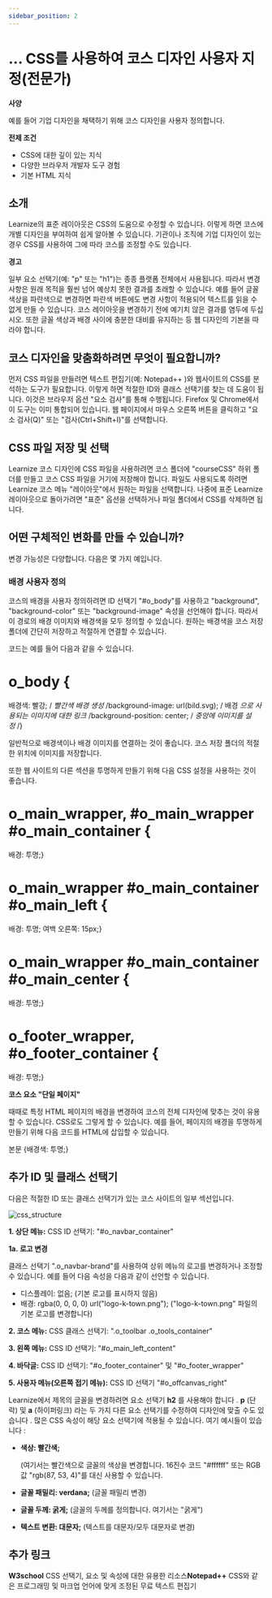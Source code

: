 ```yaml
---
sidebar_position: 2
---
```


# ... CSS를 사용하여 코스 디자인 사용자 지정(전문가)

**사양**

예를 들어 기업 디자인을 채택하기 위해 코스 디자인을 사용자 정의합니다.

**전제 조건**

- CSS에 대한 깊이 있는 지식
- 다양한 브라우저 개발자 도구 경험
- 기본 HTML 지식

## 소개

Learnize의 표준 레이아웃은 CSS의 도움으로 수정할 수 있습니다. 이렇게 하면 코스에 개별 디자인을 부여하여 쉽게 알아볼 수 있습니다. 기관이나 조직에 기업 디자인이 있는 경우 CSS를 사용하여 그에 따라 코스를 조정할 수도 있습니다.

**경고**

일부 요소 선택기(예: "p" 또는 "h1")는 종종 플랫폼 전체에서 사용됩니다. 따라서 변경 사항은 원래 목적을 훨씬 넘어 예상치 못한 결과를 초래할 수 있습니다. 예를 들어 글꼴 색상을 파란색으로 변경하면 파란색 버튼에도 변경 사항이 적용되어 텍스트를 읽을 수 없게 만들 수 있습니다. 코스 레이아웃을 변경하기 전에 예기치 않은 결과를 염두에 두십시오. 또한 글꼴 색상과 배경 사이에 충분한 대비를 유지하는 등 웹 디자인의 기본을 따라야 합니다.

## 코스 디자인을 맞춤화하려면 무엇이 필요합니까?

먼저 CSS 파일을 만들려면 텍스트 편집기(예: Notepad++ )와 웹사이트의 CSS를 분석하는 도구가 필요합니다. 이렇게 하면 적절한 ID와 클래스 선택기를 찾는 데 도움이 됩니다. 이것은 브라우저 옵션 "요소 검사"를 통해 수행됩니다. Firefox 및 Chrome에서 이 도구는 이미 통합되어 있습니다. 웹 페이지에서 마우스 오른쪽 버튼을 클릭하고 "요소 검사(Q)" 또는 "검사(Ctrl+Shift+I)"를 선택합니다.

## CSS 파일 저장 및 선택

Learnize 코스 디자인에 CSS 파일을 사용하려면 코스 폴더에 "courseCSS" 하위 폴더를 만들고 코스 CSS 파일을 거기에 저장해야 합니다. 파일도 사용되도록 하려면 Learnize 코스 메뉴 "레이아웃"에서 원하는 파일을 선택합니다. 나중에 표준 Learnize 레이아웃으로 돌아가려면 "표준" 옵션을 선택하거나 파일 폴더에서 CSS를 삭제하면 됩니다.

## 어떤 구체적인 변화를 만들 수 있습니까?

변경 가능성은 다양합니다. 다음은 몇 가지 예입니다.

### 배경 사용자 정의

코스의 배경을 사용자 정의하려면 ID 선택기 "#o_body"를 사용하고 "background", "background-color" 또는 "background-image" 속성을 선언해야 합니다. 따라서 이 경로의 배경 이미지와 배경색을 모두 정의할 수 있습니다. 원하는 배경색을 코스 저장 폴더에 간단히 저장하고 적절하게 연결할 수 있습니다.

코드는 예를 들어 다음과 같을 수 있습니다.

# o_body {

배경색: 빨강; / *빨간색 배경 생성* /background-image: url(bild.svg); / 배경 *으로 사용되는 이미지에 대한 링크* /background-position: center; / *중앙에 이미지를 설정* /}

일반적으로 배경색이나 배경 이미지를 연결하는 것이 좋습니다. 코스 저장 폴더의 적절한 위치에 이미지를 저장합니다.

또한 웹 사이트의 다른 섹션을 투명하게 만들기 위해 다음 CSS 설정을 사용하는 것이 좋습니다.

# o_main_wrapper, #o_main_wrapper #o_main_container {

배경: 투명;}

# o_main_wrapper #o_main_container #o_main_left {

배경: 투명; 여백 오른쪽: 15px;}

# o_main_wrapper #o_main_container #o_main_center {

배경: 투명;}

# o_footer_wrapper, #o_footer_container {

배경: 투명;}

**코스 요소 "단일 페이지"**

때때로 특정 HTML 페이지의 배경을 변경하여 코스의 전체 디자인에 맞추는 것이 유용할 수 있습니다. CSS로도 그렇게 할 수 있습니다. 예를 들어, 페이지의 배경을 투명하게 만들기 위해 다음 코드를 HTML에 삽입할 수 있습니다.

본문 {배경색: 투명;}

## 추가 ID 및 클래스 선택기

다음은 적절한 ID 또는 클래스 선택기가 있는 코스 사이트의 일부 섹션입니다.

![css_structure](/img/how-to/css_structure.png)


**1. 상단 메뉴:** CSS ID 선택기: "#o_navbar_container"

**1a. 로고 변경**

클래스 선택기 ".o_navbar-brand"를 사용하여 상위 메뉴의 로고를 변경하거나 조정할 수 있습니다. 예를 들어 다음 속성을 다음과 같이 선언할 수 있습니다.

- 디스플레이: 없음; (기본 로고를 표시하지 않음)
- 배경: rgba(0, 0, 0, 0) url("logo-k-town.png"); ("logo-k-town.png" 파일의 기본 로고를 변경합니다)

**2. 코스 메뉴:** CSS 클래스 선택기: ".o_toolbar .o_tools_container"

**3. 왼쪽 메뉴:** CSS ID 선택기: "#o_main_left_content"

**4. 바닥글:** CSS ID 선택기: "#o_footer_container" 및 "#o_footer_wrapper"

**5. 사용자 메뉴(오른쪽 접기 메뉴):** CSS ID 선택기 "#o_offcanvas_right"

Learnize에서 제목의 글꼴을 변경하려면 요소 선택기 **h2** 를 사용해야 합니다 . **p** (단락) 및 **a** (하이퍼링크) 라는 두 가지 다른 요소 선택기를 수정하여 디자인에 맞출 수도 있습니다 . 많은 CSS 속성이 해당 요소 선택기에 적용될 수 있습니다. 여기 예시들이 있습니다 :

- **색상: 빨간색;**
    
    (여기서는 빨간색으로 글꼴의 색상을 변경합니다. 16진수 코드 "#ffffff" 또는 RGB 값 "rgb(87, 53, 4)"를 대신 사용할 수 있습니다.
    
- **글꼴 패밀리: verdana;** (글꼴 패밀리 변경)
- **글꼴 두께: 굵게;** (글꼴의 두께를 정의합니다. 여기서는 "굵게")
- **텍스트 변환: 대문자;** (텍스트를 대문자/모두 대문자로 변경)

## 추가 링크

**W3school** CSS 선택기, 요소 및 속성에 대한 유용한 리소스**Notepad++** CSS와 같은 프로그래밍 및 마크업 언어에 맞게 조정된 무료 텍스트 편집기